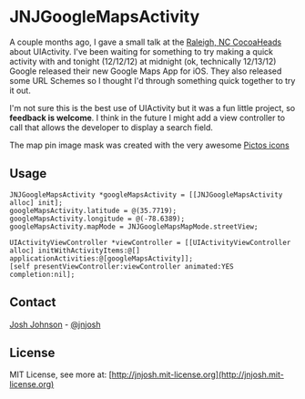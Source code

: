 # JNJGoogleMapsActivity #

A couple months ago, I gave a small talk at the [Raleigh, NC CocoaHeads](http://meetup.trianglecocoa.com) about UIActivity. I've been waiting for something to try making a quick activity with and tonight (12/12/12) at midnight (ok, technically 12/13/12) Google released their new Google Maps App for iOS. They also released some URL Schemes so I thought I'd through something quick together to try it out.

I'm not sure this is the best use of UIActivity but it was a fun little project, so __feedback is welcome__. I think in the future I might add a view controller to call that allows the developer to display a search field.

The map pin image mask was created with the very awesome [Pictos icons](http://pictos.cc/)

## Usage ##

    JNJGoogleMapsActivity *googleMapsActivity = [[JNJGoogleMapsActivity alloc] init];
    googleMapsActivity.latitude = @(35.7719);
    googleMapsActivity.longitude = @(-78.6389);
    googleMapsActivity.mapMode = JNJGoogleMapsMapMode.streetView;
    
    UIActivityViewController *viewController = [[UIActivityViewController alloc] initWithActivityItems:@[] applicationActivities:@[googleMapsActivity]];
    [self presentViewController:viewController animated:YES completion:nil];

## Contact ##

[Josh Johnson](http://jnjosh.com) - [@jnjosh](http://twitter.com/jnjosh)

## License ##

MIT License, see more at: [http://jnjosh.mit-license.org](http://jnjosh.mit-license.org)